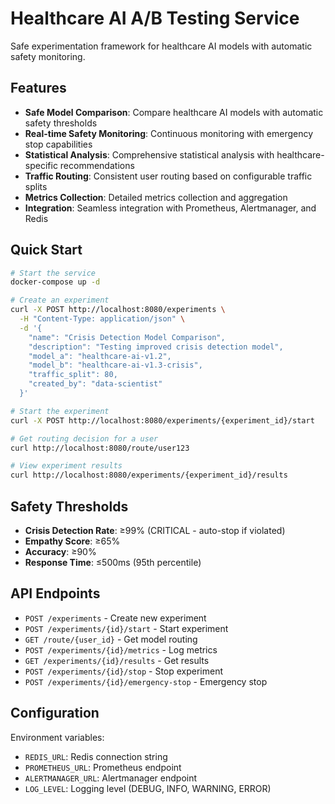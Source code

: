 # Healthcare AI A/B Testing Service

Safe experimentation framework for healthcare AI models with automatic safety monitoring.

## Features

- **Safe Model Comparison**: Compare healthcare AI models with automatic safety thresholds
- **Real-time Safety Monitoring**: Continuous monitoring with emergency stop capabilities  
- **Statistical Analysis**: Comprehensive statistical analysis with healthcare-specific recommendations
- **Traffic Routing**: Consistent user routing based on configurable traffic splits
- **Metrics Collection**: Detailed metrics collection and aggregation
- **Integration**: Seamless integration with Prometheus, Alertmanager, and Redis

## Quick Start

```bash
# Start the service
docker-compose up -d

# Create an experiment
curl -X POST http://localhost:8080/experiments \
  -H "Content-Type: application/json" \
  -d '{
    "name": "Crisis Detection Model Comparison",
    "description": "Testing improved crisis detection model",
    "model_a": "healthcare-ai-v1.2",
    "model_b": "healthcare-ai-v1.3-crisis",
    "traffic_split": 80,
    "created_by": "data-scientist"
  }'

# Start the experiment
curl -X POST http://localhost:8080/experiments/{experiment_id}/start

# Get routing decision for a user
curl http://localhost:8080/route/user123

# View experiment results
curl http://localhost:8080/experiments/{experiment_id}/results
```

## Safety Thresholds

- **Crisis Detection Rate**: ≥99% (CRITICAL - auto-stop if violated)
- **Empathy Score**: ≥65% 
- **Accuracy**: ≥90%
- **Response Time**: ≤500ms (95th percentile)

## API Endpoints

- `POST /experiments` - Create new experiment
- `POST /experiments/{id}/start` - Start experiment
- `GET /route/{user_id}` - Get model routing
- `POST /experiments/{id}/metrics` - Log metrics
- `GET /experiments/{id}/results` - Get results
- `POST /experiments/{id}/stop` - Stop experiment
- `POST /experiments/{id}/emergency-stop` - Emergency stop

## Configuration

Environment variables:
- `REDIS_URL`: Redis connection string
- `PROMETHEUS_URL`: Prometheus endpoint
- `ALERTMANAGER_URL`: Alertmanager endpoint
- `LOG_LEVEL`: Logging level (DEBUG, INFO, WARNING, ERROR)